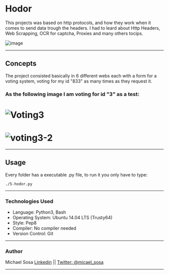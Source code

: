 # Hodor

This projects was based on http protocols, and how they work when it comes to send data trough the headers. I had to leard about Http Headers, Web Scrapping, OCR for captcha, Proxies and many others tocips.

![image](https://s3.amazonaws.com/intranet-projects-files/holbertonschool-higher-level_programming+/261/giphy_hodor.gif)

<hr>

## Concepts

The project consisted basically in 6 different webs each with a form for a voting system, voting for my id "833" as many times as they request it. 
### As the following image I am voting for id "3" as a test:
# ![Voting3](https://user-images.githubusercontent.com/28121770/67053449-1754a880-f107-11e9-919d-78c16a28956f.gif)
# ![voting3-2](https://user-images.githubusercontent.com/28121770/67053448-1754a880-f107-11e9-9fcc-cc85791fc4da.gif)
<hr>

## Usage

Every folder has a executable .py file, to run it you only have to type:

```
./5-hodor.py
```
<hr>

<h3>
  Technologies Used
</h3>
<ul>
  <li>Language: Python3, Bash</li>
  <li>Operating System: Ubuntu 14.04 LTS (Trusty64)</li>
  <li>Style: Pep8</li>
  <li>Compiler: No compiler needed</li>
  <li>Version Control: Git</li>
</ul>
<hr>
<h3>
  Author
</h3>
<p>Michael Sosa <a href="https://www.linkedin.com/in/michael-sosa/" rel="nofollow">Linkedin</a> || <a href="https://twitter.com/micael_sosa" rel="nofollow">Twitter: @micael_sosa</a></p>
<hr>

